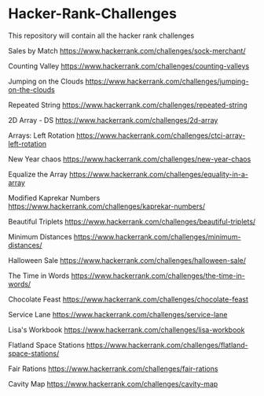 # Hacker-Rank-Challenges

This repository will contain all the hacker rank challenges

Sales by Match
https://www.hackerrank.com/challenges/sock-merchant/

Counting Valley
https://www.hackerrank.com/challenges/counting-valleys

Jumping on the Clouds
https://www.hackerrank.com/challenges/jumping-on-the-clouds

Repeated String
https://www.hackerrank.com/challenges/repeated-string

2D Array - DS
https://www.hackerrank.com/challenges/2d-array

Arrays: Left Rotation
https://www.hackerrank.com/challenges/ctci-array-left-rotation

New Year chaos
https://www.hackerrank.com/challenges/new-year-chaos

Equalize the Array
https://www.hackerrank.com/challenges/equality-in-a-array

Modified Kaprekar Numbers
https://www.hackerrank.com/challenges/kaprekar-numbers/

Beautiful Triplets
https://www.hackerrank.com/challenges/beautiful-triplets/

Minimum Distances
https://www.hackerrank.com/challenges/minimum-distances/

Halloween Sale
https://www.hackerrank.com/challenges/halloween-sale/

The Time in Words
https://www.hackerrank.com/challenges/the-time-in-words/

Chocolate Feast
https://www.hackerrank.com/challenges/chocolate-feast

Service Lane
https://www.hackerrank.com/challenges/service-lane

Lisa's Workbook
https://www.hackerrank.com/challenges/lisa-workbook

Flatland Space Stations
https://www.hackerrank.com/challenges/flatland-space-stations/

Fair Rations
https://www.hackerrank.com/challenges/fair-rations

Cavity Map
https://www.hackerrank.com/challenges/cavity-map
